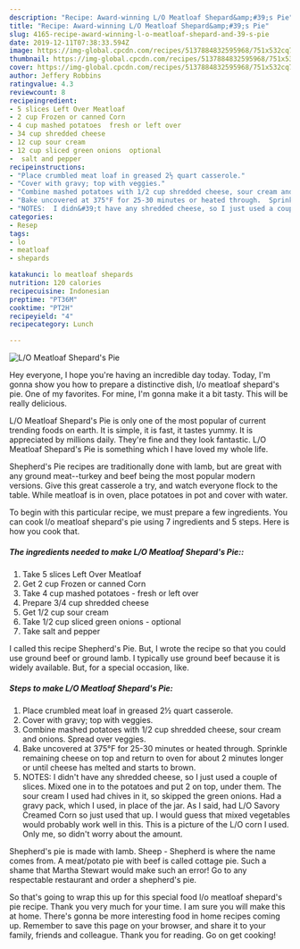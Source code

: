 ```yaml
---
description: "Recipe: Award-winning L/O Meatloaf Shepard&amp;#39;s Pie"
title: "Recipe: Award-winning L/O Meatloaf Shepard&amp;#39;s Pie"
slug: 4165-recipe-award-winning-l-o-meatloaf-shepard-and-39-s-pie
date: 2019-12-11T07:38:33.594Z
image: https://img-global.cpcdn.com/recipes/5137884832595968/751x532cq70/lo-meatloaf-shepards-pie-recipe-main-photo.jpg
thumbnail: https://img-global.cpcdn.com/recipes/5137884832595968/751x532cq70/lo-meatloaf-shepards-pie-recipe-main-photo.jpg
cover: https://img-global.cpcdn.com/recipes/5137884832595968/751x532cq70/lo-meatloaf-shepards-pie-recipe-main-photo.jpg
author: Jeffery Robbins
ratingvalue: 4.3
reviewcount: 8
recipeingredient:
- 5 slices Left Over Meatloaf
- 2 cup Frozen or canned Corn
- 4 cup mashed potatoes  fresh or left over
- 34 cup shredded cheese
- 12 cup sour cream
- 12 cup sliced green onions  optional
-  salt and pepper
recipeinstructions:
- "Place crumbled meat loaf in greased 2½ quart casserole."
- "Cover with gravy; top with veggies."
- "Combine mashed potatoes with 1/2 cup shredded cheese, sour cream and onions.  Spread over veggies."
- "Bake uncovered at 375°F for 25-30 minutes or heated through.  Sprinkle remaining cheese on top and return to oven for about 2 minutes longer or until cheese has melted and starts to brown."
- "NOTES:  I didn&#39;t have any shredded cheese, so I just used a couple of slices.  Mixed one in to the potatoes and put 2 on top, under them.  The sour cream I used had chives in it, so skipped the green onions.  Had a gravy pack, which I used, in place of the jar.  As I said, had L/O Savory Creamed Corn so just used that up.  I would guess that mixed vegetables would probably work well in this.  This is a picture of the L/O corn I used.  Only me, so didn&#39;t worry about the amount."
categories:
- Resep
tags:
- lo
- meatloaf
- shepards

katakunci: lo meatloaf shepards
nutrition: 120 calories
recipecuisine: Indonesian
preptime: "PT36M"
cooktime: "PT2H"
recipeyield: "4"
recipecategory: Lunch

---
```



![L/O Meatloaf Shepard&#39;s Pie](https://img-global.cpcdn.com/recipes/5137884832595968/751x532cq70/lo-meatloaf-shepards-pie-recipe-main-photo.jpg)

Hey everyone, I hope you're having an incredible day today. Today, I'm gonna show you how to prepare a distinctive dish, l/o meatloaf shepard&#39;s pie. One of my favorites. For mine, I'm gonna make it a bit tasty. This will be really delicious.

L/O Meatloaf Shepard&#39;s Pie is only one of the most popular of current trending foods on earth. It is simple, it is fast, it tastes yummy. It is appreciated by millions daily. They're fine and they look fantastic. L/O Meatloaf Shepard&#39;s Pie is something which I have loved my whole life.

Shepherd&#39;s Pie recipes are traditionally done with lamb, but are great with any ground meat--turkey and beef being the most popular modern versions. Give this great casserole a try, and watch everyone flock to the table. While meatloaf is in oven, place potatoes in pot and cover with water.


To begin with this particular recipe, we must prepare a few ingredients. You can cook l/o meatloaf shepard&#39;s pie using 7 ingredients and 5 steps. Here is how you cook that.

##### The ingredients needed to make L/O Meatloaf Shepard&#39;s Pie::

1. Take 5 slices Left Over Meatloaf
1. Get 2 cup Frozen or canned Corn
1. Take 4 cup mashed potatoes - fresh or left over
1. Prepare 3/4 cup shredded cheese
1. Get 1/2 cup sour cream
1. Take 1/2 cup sliced green onions - optional
1. Take  salt and pepper


I called this recipe Shepherd&#39;s Pie. But, I wrote the recipe so that you could use ground beef or ground lamb. I typically use ground beef because it is widely available. But, for a special occasion, like. 

##### Steps to make L/O Meatloaf Shepard&#39;s Pie:

1. Place crumbled meat loaf in greased 2½ quart casserole.
1. Cover with gravy; top with veggies.
1. Combine mashed potatoes with 1/2 cup shredded cheese, sour cream and onions.  Spread over veggies.
1. Bake uncovered at 375°F for 25-30 minutes or heated through.  Sprinkle remaining cheese on top and return to oven for about 2 minutes longer or until cheese has melted and starts to brown.
1. NOTES:  I didn&#39;t have any shredded cheese, so I just used a couple of slices.  Mixed one in to the potatoes and put 2 on top, under them.  The sour cream I used had chives in it, so skipped the green onions.  Had a gravy pack, which I used, in place of the jar.  As I said, had L/O Savory Creamed Corn so just used that up.  I would guess that mixed vegetables would probably work well in this.  This is a picture of the L/O corn I used.  Only me, so didn&#39;t worry about the amount.


Shepherd&#39;s pie is made with lamb. Sheep - Shepherd is where the name comes from. A meat/potato pie with beef is called cottage pie. Such a shame that Martha Stewart would make such an error! Go to any respectable restaurant and order a shepherd&#39;s pie. 

So that's going to wrap this up for this special food l/o meatloaf shepard&#39;s pie recipe. Thank you very much for your time. I am sure you will make this at home. There's gonna be more interesting food in home recipes coming up. Remember to save this page on your browser, and share it to your family, friends and colleague. Thank you for reading. Go on get cooking!
